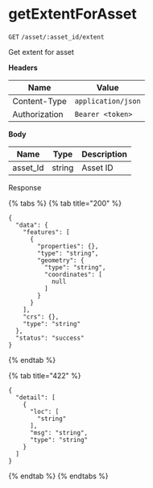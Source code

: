 # getExtentForAsset

`GET` `/asset/:asset_id/extent`

Get extent for asset

**Headers**

| Name          | Value              |
| ------------- | ------------------ |
| Content-Type  | `application/json` |
| Authorization | `Bearer <token>`   |

**Body**

| Name      | Type   | Description |
| --------- | ------ | ----------- |
| asset\_Id | string | Asset ID    |

Response

{% tabs %}
{% tab title="200" %}
```
{
  "data": {
    "features": [
      {
        "properties": {},
        "type": "string",
        "geometry": {
          "type": "string",
          "coordinates": [
            null
          ]
        }
      }
    ],
    "crs": {},
    "type": "string"
  },
  "status": "success"
}
```
{% endtab %}

{% tab title="422" %}
```
{
  "detail": [
    {
      "loc": [
        "string"
      ],
      "msg": "string",
      "type": "string"
    }
  ]
}
```
{% endtab %}
{% endtabs %}
